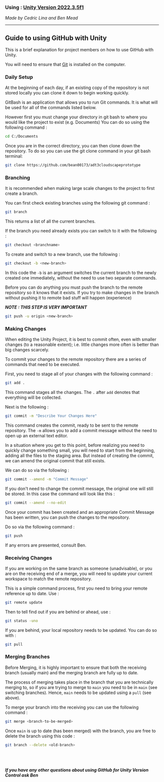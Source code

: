 

### Using : [Unity Version 2022.3.5f1](https://unity.com/releases/editor/whats-new/2022.3.5)

*Made by Cedric Lina and Ben Mead*

***

## Guide to using GitHub with Unity

This is a brief explanation for project members on how to use GitHub with Unity.

You will need to ensure that [Git](https://git-scm.com/downloads) is installed on the computer.

### Daily Setup

At the beginning of each day, if an existing copy of the repository is not stored locally you can clone it down to begin working quickly.

GitBash is an application that allows you to run Git commands. It is what will be used for all of the commands listed below.

However first you must change your directory in git bash to where you would like the project to exist (e.g. Documents)
You can do so using the following command : 

```bash
cd C:/Documents
```
Once you are in the correct directory, you can then clone down the repository.
To do so you can use the git clone command in your git bash terminal:
```bash
git clone https://github.com/bean00173/adt3cloudscapeprototype
```

### Branching

It is recommended when making large scale changes to the project to first create a branch.

You can first check existing branches using the following git command :

```bash 
git branch
```
This returns a list of all the current branches.

If the branch you need already exists you can switch to it with the following :
```bash
git checkout <branchname>
```

To create and switch to a new branch, use the following : 
```bash
git checkout -b <new-branch>
```
In this code the `-b` is an argument switches the current branch to the newly created one immediately, without the need to use two separate commands.

Before you can do anything you must push the branch to the remote repository so it knows that it exists. If you try to make changes in the branch without pushing it to remote bad stuff will happen (experience)

***NOTE : THIS STEP IS VERY IMPORTANT***

```bash
git push -u origin <new-branch>
```

### Making Changes

When editing the Unity Project, it is best to commit often, even with smaller changes (to a reasonable extent); i.e. little changes more often is better than big changes scarcely.

To commit your changes to the remote repository there are a series of commands that need to be executed.

First, you need to stage all of your changes with the following command : 
```bash
git add .
```
This command stages all the changes. The `.` after `add` denotes that everything will be collected.

Next is the following :
```bash
git commit -m "Describe Your Changes Here"
```
This command creates the commit, ready to be sent to the remote repository. The `-m` allows you to add a commit message without the need to open up an external text editor.

In a situation where you get to this point, before realizing you need to quickly change something small, you will need to start from the beginning, adding all the files to the staging area. But instead of creating the commit, we can amend the original commit that still exists.

We can do so via the following :
```bash
git commit --amend -m "Commit Message"
```
If you don't need to change the commit message, the original one will still be stored. In this case the command will look like this :
```bash
git commit --amend --no-edit
```

Once your commit has been created and an appropriate Commit Message has been written, you can push the changes to the repository.

Do so via the following command :
```bash
git push
```
If any errors are presented, consult Ben.

### Receiving Changes

If you are working on the same branch as someone (unadvisable), or you are on the receiving end of a merge, you will need to update your current workspace to match the remote repository.

This is a simple command process, first you need to bring your remote reference up to date. Use :
```bash
git remote update
```
Then to tell find out if you are behind or ahead, use :
```bash
git status -uno
```
If you are behind, your local repository needs to be updated. You can do so with :
```bash
git pull
```

### Merging Branches

Before Merging, it is highly important to ensure that both the receiving branch (usually main) and the merging branch are fully up to date.

The process of merging takes place in the branch that you are technically merging to, so if you are trying to merge to `main` you need to be in `main`   (see switching branches). Hence, `main` needs to be updated using a `pull` (see above).

To merge your branch into the receiving you can use the following command :
```bash
git merge <branch-to-be-merged>
```
Once `main` is up to date (has been merged) with the branch, you are free to delete the branch using this code :
```bash
git branch --delete <old-branch>
```

\
\
\
***If you have any other questions about using GitHub for Unity Version Control ask Ben***